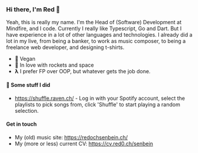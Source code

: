 ### Hi there, I'm Red 👋

Yeah, this is really my name. I'm the Head of (Software) Development at Mindfire, and I code. Currently I really like Typescript, Go and Dart. But I have experience in a lot of other languages and technologies. I already did a lot in my live, from being a banker, to work as music composer, to being a freelance web developer, and designing t-shirts.

- 🌱 Vegan  
- 🚀 In love with rockets and space  
- **λ** I prefer FP over OOP, but whatever gets the job done.

#### 🔭 Some stuff I did

- https://shuffle.raven.ch/ - Log in with your Spotify account, select the playlists to pick songs from, click 'Shuffle' to start playing a random selection.

#### Get in touch

- My (old) music site: https://redochsenbein.ch/
- My (more or less) current CV: https://cv.red0.ch/senbein


<!--
**syeo66/syeo66** is a ✨ _special_ ✨ repository because its `README.md` (this file) appears on your GitHub profile.

Here are some ideas to get you started:

- 🔭 I’m currently working on ...
- 🌱 I’m currently learning ...
- 👯 I’m looking to collaborate on ...
- 🤔 I’m looking for help with ...
- 💬 Ask me about ...
- 📫 How to reach me: ...
- 😄 Pronouns: ...
- ⚡ Fun fact: ...
-->
